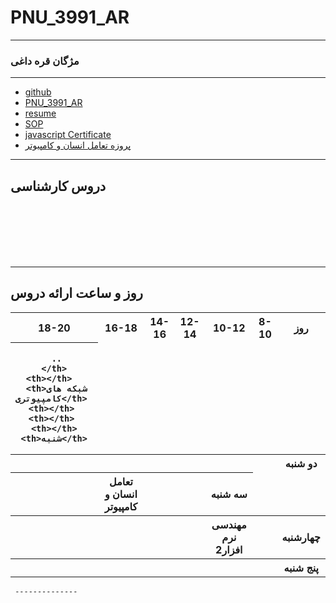 # PNU_3991_AR
---------
### مژگان قره داغی

---

- [github](https://github.com/mojganqaredaqi)
- [PNU_3991_AR](https://github.com/mojganqaredaqi/PNU_3991_AR)
- [resume](https://github.com/mojganqaredaqi/mojgan.qaredagi)
- [SOP](https://mojganqaredaqi.github.io/SOP/)
- [javascript Certificate](http://github.com/mojganqaredaqi/PNU_3991_AR)
- [پروزه تعامل انسان و کامپیوتر](wps.html)

------------------

## دروس کارشناسی 
<br>

<br>

<br>

<br>

<br>


--------------

## روز و ساعت ارائه دروس 

<table style="width:100%"> 
  <tr>
    <th>18-20</th>  
    <th>16-18</th>  
    <th>14-16</th>  
    <th>12-14</th> 
    <th>10-12</th> 
    <th>8-10</th>  
    <th>روز</th>
  </tr> 
  <tr>   
   <th>  
     
     
     
     
     
     
     ..
    </th>
     <th></th>   
     <th>شبکه های کامپیوتری</th>  
     <th></th>  
     <th></th>  
     <th></th> 
     <th>شنبه</th> 
   </tr> 
    <tr>
     <th></th> 
     <th></th>  
     <th></th>  
     <th></th>  
     <th></th>   
     <th></th>  
     <th>دو شنبه</th> 
   </tr>  
    <tr> 
     <th></th> 
     <th>تعامل انسان و کامپیوتر</th>   
     <th></th> 
     <th></th>  
     <th>سه شنبه</th> 
   </tr>  
    <tr>  
     <th></th>  
     <th></th>  
     <th></th> 
     <th></th>  
     <th>   مهندسی نرم افزار2 </th>  
     <th></th>  
     </th> 
     <th>چهارشنبه</th>
   </tr> 
    <tr>  
     <th></th>   
     <th></th>  
     <th></th>  
     <th></th>   
     <th></th> 
     <th></th>  
     <th>پنج شنبه</th> 
    </tr>
 </table>
     
     --------------

